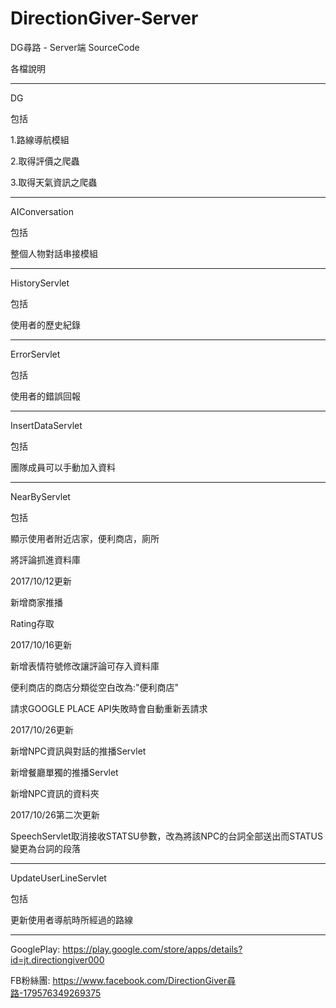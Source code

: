 # DirectionGiver-Server

DG尋路 - Server端 SourceCode


各檔說明

----------
DG

包括

1.路線導航模組

2.取得評價之爬蟲

3.取得天氣資訊之爬蟲

----------
AIConversation

包括

整個人物對話串接模組

----------

HistoryServlet

包括

使用者的歷史紀錄

----------

ErrorServlet

包括

使用者的錯誤回報

----------

InsertDataServlet

包括

團隊成員可以手動加入資料

----------

NearByServlet

包括

顯示使用者附近店家，便利商店，廁所

將評論抓進資料庫

2017/10/12更新

新增商家推播

Rating存取

2017/10/16更新

新增表情符號修改讓評論可存入資料庫

便利商店的商店分類從空白改為:"便利商店"

請求GOOGLE PLACE API失敗時會自動重新丟請求

2017/10/26更新

新增NPC資訊與對話的推播Servlet

新增餐廳單獨的推播Servlet

新增NPC資訊的資料夾

2017/10/26第二次更新

SpeechServlet取消接收STATSU參數，改為將該NPC的台詞全部送出而STATUS變更為台詞的段落

----------

UpdateUserLineServlet

包括

更新使用者導航時所經過的路線

----------
GooglePlay: https://play.google.com/store/apps/details?id=jt.directiongiver000 

FB粉絲團: https://www.facebook.com/DirectionGiver尋路-179576349269375
